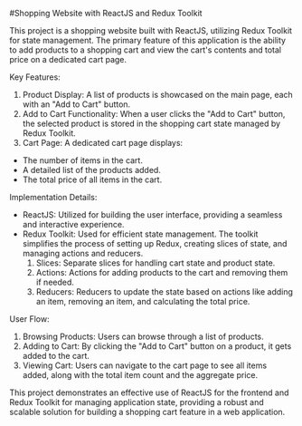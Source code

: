#Shopping Website with ReactJS and Redux Toolkit

This project is a shopping website built with ReactJS, utilizing Redux Toolkit for state management. The primary feature of this application is the ability to add products to a shopping cart and view the cart's contents and total price on a dedicated cart page.

Key Features:
1) Product Display: A list of products is showcased on the main page, each with an "Add to Cart" button.
2) Add to Cart Functionality: When a user clicks the "Add to Cart" button, the selected product is stored in the shopping cart state managed by Redux Toolkit.
3) Cart Page: A dedicated cart page displays:
 * The number of items in the cart.
 * A detailed list of the products added.
 * The total price of all items in the cart.


Implementation Details:
* ReactJS: Utilized for building the user interface, providing a seamless and interactive experience.
* Redux Toolkit: Used for efficient state management. The toolkit simplifies the process of setting up Redux, creating slices of state, and managing actions and reducers.
  1) Slices: Separate slices for handling cart state and product state.
  2) Actions: Actions for adding products to the cart and removing them if needed.
  3) Reducers: Reducers to update the state based on actions like adding an item, removing an item, and calculating the total price.

User Flow:
1) Browsing Products: Users can browse through a list of products.
2) Adding to Cart: By clicking the "Add to Cart" button on a product, it gets added to the cart.
3) Viewing Cart: Users can navigate to the cart page to see all items added, along with the total item count and the aggregate price.

This project demonstrates an effective use of ReactJS for the frontend and Redux Toolkit for managing application state, providing a robust and scalable solution for building a shopping cart feature in a web application.

